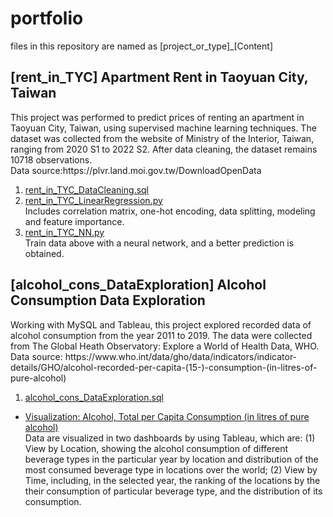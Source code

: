 # portfolio

<p>files in this repository are named as [project_or_type]_[Content]
</p>
<h2> [rent_in_TYC] Apartment Rent in Taoyuan City, Taiwan </h1>
<p>This project was performed to predict prices of renting an apartment in Taoyuan City, Taiwan, 
using supervised machine learning techniques. 
The dataset was collected from the website of Ministry of the Interior, Taiwan, ranging from 2020 S1 to 2022 S2.
After data cleaning, the dataset remains 10718 observations.
<br>
Data source:https://plvr.land.moi.gov.tw/DownloadOpenData
</p>
<ol>
<li><a href="https://github.com/JerryJheng/portfolio/blob/main/rent_in_TYC_DataCleaning.sql">rent_in_TYC_DataCleaning.sql</a></li>
<li><a href="https://github.com/JerryJheng/portfolio/blob/main/rent_in_TYC_LinearRegression.py">rent_in_TYC_LinearRegression.py</a>
</li>
Includes correlation matrix, one-hot encoding, data splitting, modeling and feature importance. 
<li>
<a href="https://github.com/JerryJheng/portfolio/blob/main/rent_in_TYC_NN.py">rent_in_TYC_NN.py</a> 

</li>
Train data above with a neural network, and a better prediction is obtained.
</ol>
<h2>[alcohol_cons_DataExploration] Alcohol Consumption Data Exploration</h2>
<p>Working with MySQL and Tableau, this project explored recorded data of alcohol consumption from the year 2011 to 2019. 
The data were collected from The Global Heath Observatory: Explore a World of Health Data, WHO.
<br>
Data source: https://www.who.int/data/gho/data/indicators/indicator-details/GHO/alcohol-recorded-per-capita-(15-)-consumption-(in-litres-of-pure-alcohol)
</p>
<ol>
<li><a href="https://github.com/JerryJheng/portfolio/blob/main/alcohol_cons_DataExploration.sql">alcohol_cons_DataExploration.sql</a></li>
</ol>
<ul>
<li><a href="https://public.tableau.com/app/profile/jerry.jheng/viz/AlcoholConsumptionDataExploration/AlcoholConsumptionByLocation">
Visualization: Alcohol, Total per Capita Consumption (in litres of pure alcohol)</a>
</li> 
Data are visualized in two dashboards by using Tableau, which are: (1) View by Location, showing the alcohol consumption of different beverage types in the particular year by location and distribution of the most consumed beverage type in locations over the world; (2) View by Time, including, in the selected year, the ranking of the locations by the their consumption of particular beverage type, and the distribution of its consumption.
</ul> 
